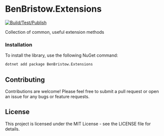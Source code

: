 # BenBristow.Extensions

[![Build/Test/Publish](https://github.com/benbristow/Extensions/actions/workflows/cicd.yml/badge.svg)](https://github.com/benbristow/Extensions/actions/workflows/cicd.yml)

Collection of common, useful extension methods

### Installation

To install the library, use the following NuGet command:

```bash
dotnet add package BenBristow.Extensions
```

## Contributing

Contributions are welcome! Please feel free to submit a pull request or open an issue for any bugs or feature requests.

## License

This project is licensed under the MIT License - see the LICENSE file for details.